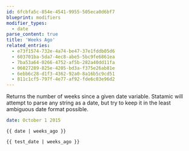 ```yaml
---
id: 6fcbfa5c-854e-4541-9955-505eca0d6bf7
blueprint: modifiers
modifier_types:
  - date
parse_content: true
title: 'Weeks Ago'
related_entries:
  - e73f1574-732e-4a74-be47-37e1fddb05d6
  - 603701ba-5da7-4ec8-abe5-5bc9fe6861ea
  - 7ba53a64-0266-4752-af5b-282a40dd11fa
  - 06027289-825e-4205-bd3a-f375e26ab81e
  - 6ebb6c28-d1f3-4362-92a0-8a16b5c9cd51
  - 811c1cf5-797f-4e77-af92-fde6c03e96d2
---
```

Returns the number of weeks since a given date variable. Statamic will attempt to parse any string as a date, but try to keep it in the least ambiguous date format possible.

```yaml
date: October 1 2015
```

```
{{ date | weeks_ago }}
```

```html
{{ test_date | weeks_ago }}
```